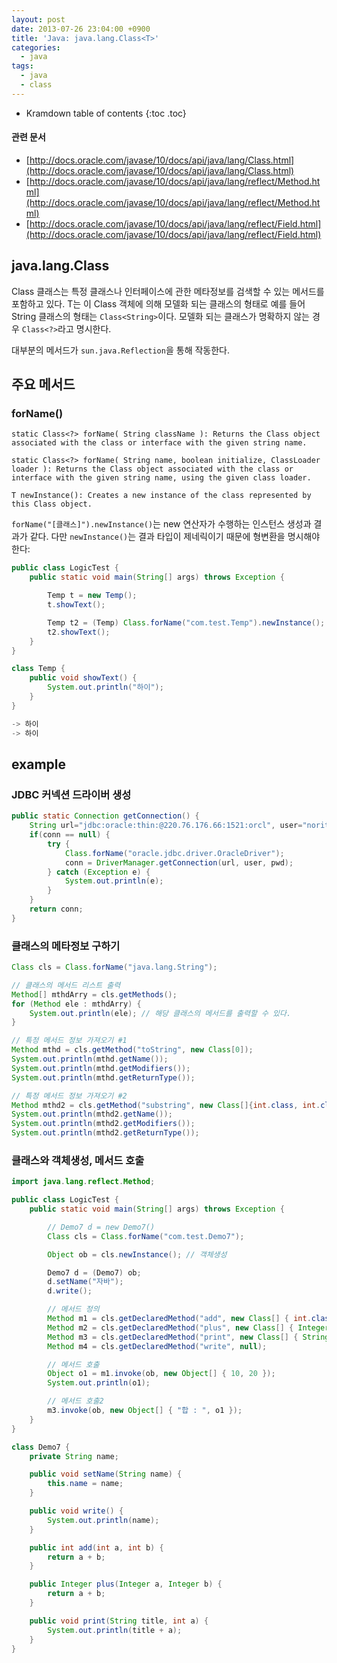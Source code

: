 ```yaml
---
layout: post
date: 2013-07-26 23:04:00 +0900
title: 'Java: java.lang.Class<T>'
categories:
  - java
tags:
  - java
  - class
---
```


* Kramdown table of contents
{:toc .toc}

#### 관련 문서
- [http://docs.oracle.com/javase/10/docs/api/java/lang/Class.html](http://docs.oracle.com/javase/10/docs/api/java/lang/Class.html)
- [http://docs.oracle.com/javase/10/docs/api/java/lang/reflect/Method.html](http://docs.oracle.com/javase/10/docs/api/java/lang/reflect/Method.html)
- [http://docs.oracle.com/javase/10/docs/api/java/lang/reflect/Field.html](http://docs.oracle.com/javase/10/docs/api/java/lang/reflect/Field.html)


## java.lang.Class

Class 클래스는 특정 클래스나 인터페이스에 관한 메타정보를 검색할 수 있는 메서드를 포함하고 있다. T는 이 Class 객체에 의해 모델화 되는 클래스의 형태로 예를 들어 String 클래스의 형태는 `Class<String>`이다. 모델화 되는 클래스가 명확하지 않는 경우 `Class<?>`라고 명시한다.

대부분의 메서드가 `sun.java.Reflection`을 통해 작동한다.

## 주요 메서드

### forName()

```
static Class<?> forName( String className ): Returns the Class object associated with the class or interface with the given string name.

static Class<?> forName( String name, boolean initialize, ClassLoader loader ): Returns the Class object associated with the class or interface with the given string name, using the given class loader.

T newInstance(): Creates a new instance of the class represented by this Class object.
```

`forName("[클래스]").newInstance()`는 new 연산자가 수행하는 인스턴스 생성과 결과가 같다. 다만 `newInstance()`는 결과 타입이 제네릭이기 때문에 형변환을 명시해야 한다:

```java
public class LogicTest {
    public static void main(String[] args) throws Exception {

        Temp t = new Temp();
        t.showText();

        Temp t2 = (Temp) Class.forName("com.test.Temp").newInstance();
        t2.showText();
    }
}

class Temp {
    public void showText() {
        System.out.println("하이");
    }
}

-> 하이
-> 하이
```

## example

### JDBC 커넥션 드라이버 생성

```java
public static Connection getConnection() {
    String url="jdbc:oracle:thin:@220.76.176.66:1521:orcl", user="noritersand", pwd="java301$!";
    if(conn == null) {
        try {
            Class.forName("oracle.jdbc.driver.OracleDriver");
            conn = DriverManager.getConnection(url, user, pwd);
        } catch (Exception e) {
            System.out.println(e);
        }
    }
    return conn;
}
```

### 클래스의 메타정보 구하기

```java
Class cls = Class.forName("java.lang.String");

// 클래스의 메서드 리스트 출력
Method[] mthdArry = cls.getMethods();
for (Method ele : mthdArry) {
    System.out.println(ele); // 해당 클래스의 메서드를 출력할 수 있다.
}

// 특정 메서드 정보 가져오기 #1
Method mthd = cls.getMethod("toString", new Class[0]);
System.out.println(mthd.getName());
System.out.println(mthd.getModifiers());
System.out.println(mthd.getReturnType());

// 특정 메서드 정보 가져오기 #2
Method mthd2 = cls.getMethod("substring", new Class[]{int.class, int.class});
System.out.println(mthd2.getName());
System.out.println(mthd2.getModifiers());
System.out.println(mthd2.getReturnType());
```

### 클래스와 객체생성, 메서드 호출

```java
import java.lang.reflect.Method;

public class LogicTest {
    public static void main(String[] args) throws Exception {

        // Demo7 d = new Demo7()
        Class cls = Class.forName("com.test.Demo7");

        Object ob = cls.newInstance(); // 객체생성

        Demo7 d = (Demo7) ob;
        d.setName("자바");
        d.write();

        // 메서드 정의
        Method m1 = cls.getDeclaredMethod("add", new Class[] { int.class, int.class });
        Method m2 = cls.getDeclaredMethod("plus", new Class[] { Integer.class, Integer.class });
        Method m3 = cls.getDeclaredMethod("print", new Class[] { String.class, int.class });
        Method m4 = cls.getDeclaredMethod("write", null);

        // 메서드 호출
        Object o1 = m1.invoke(ob, new Object[] { 10, 20 });
        System.out.println(o1);

        // 메서드 호출2
        m3.invoke(ob, new Object[] { "합 : ", o1 });
    }
}

class Demo7 {
    private String name;

    public void setName(String name) {
        this.name = name;
    }

    public void write() {
        System.out.println(name);
    }

    public int add(int a, int b) {
        return a + b;
    }

    public Integer plus(Integer a, Integer b) {
        return a + b;
    }

    public void print(String title, int a) {
        System.out.println(title + a);
    }
}
```
